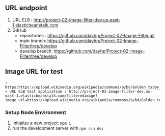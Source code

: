 ## URL endpoint
1. URL ELB : http://project-02-image-filter-dev.us-east-1.elasticbeanstalk.com
2. GitHub 
    + repositories : https://github.com/dayhp/Project-02-Image-Filter.git
    + main branch: https://github.com/dayhp/Project-02-Image-Filter/tree/develop
    + develop branch: https://github.com/dayhp/Project-02-Image-Filter/tree/develop
## Image URL for test
    + https:https://upload.wikimedia.org/wikipedia/commons/b/bd/Golden_tabby_and_white_kitten_n01.jpg
    + URL ELB test application : http://project-02-image-filter-dev.us-east-1.elasticbeanstalk.com/filteredimage?image_url=https://upload.wikimedia.org/wikipedia/commons/b/bd/Golden_tabby_and_white_kitten_n01.jpg
### Setup Node Environment
1. Initialize a new project: `npm i`
2. run the development server with `npm run dev`
